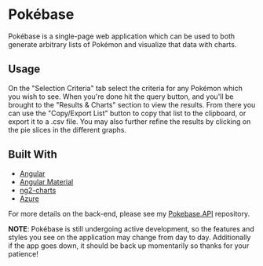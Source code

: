 # Pokébase

Pokébase is a single-page web application which can be used to both generate arbitrary lists of Pokémon and 
visualize that data with charts.

## Usage

On the "Selection Criteria" tab select the criteria for any Pokémon which you wish to see. When you're done
hit the query button, and you'll be brought to the "Results & Charts" section to view the results. From there
you can use the "Copy/Export List" button to copy that list to the clipboard, or export it to a .csv file. 
You may also further refine the results by clicking on the pie slices in the different graphs.

## Built With

* [Angular](https://angular.io/)
* [Angular Material](https://material.angular.io/)
* [ng2-charts](https://www.npmjs.com/package/ng2-charts)
* [Azure](https://azure.microsoft.com/en-us)

For more details on the back-end, please see my [Pokebase.API](https://github.com/LukeRowell/Pokebase.API) repository.


**NOTE**: Pokébase is still undergoing active development, so the features and styles you see on the application
may change from day to day. Additionally if the app goes down, it should be back up momentarily so thanks for 
your patience!